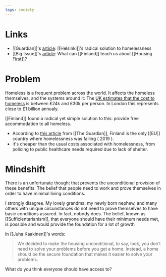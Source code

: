 ```yaml
---
tags: society
---
```


# Links

- [[Guardian]]'s [article](https://www.theguardian.com/cities/2019/jun/03/its-a-miracle-helsinkis-radical-solution-to-homelessness): [[Helsinki]]'s radical solution to homelessness
- [[Big Issue]]'s [article](https://www.theguardian.com/cities/2019/jun/03/its-a-miracle-helsinkis-radical-solution-to-homelessness): What can [[Finland]] teach us about [[Housing First]]?

# Problem

Homeless is a frequent problem across the world. It affects the homeless themselves, and the systems around it: The [UK estimates that the cost to homeless](https://assets.publishing.service.gov.uk/government/uploads/system/uploads/attachment_data/file/7596/2200485.pdf) is between £24k and £30k per person. In London this represents close to £1 billion annualy.

[[Finland]] found a radical yet simple solution to this: provide free accommodation to all homeless.

- According to [this article](https://www.theguardian.com/cities/2019/jun/03/its-a-miracle-helsinkis-radical-solution-to-homelessness) from [[The Guardian]], Finland is the only [[EU]] country where homelessness was falling ( 2019 ).
- It's cheaper than the usual costs associated with homelessness, from policing to public healthcare needs required due to lack of shelter.

# Mindshift

There is an unfortunate thought that prevents the unconditional provision of these benefits: The belief that people need to work and prove themselves in order to have minimal living conditions.

I strongly disagree. My lovely grandma, my newly born nephew, and many others with unique circunstances do not need to prove themselves to have basic conditions assured. In fact, nobody does. The belief, known as [[Sufficientarianism]], that everyone should have their minimum needs met, is possible and would provide the foundation for a lot of growth

In [[Juha Kaakinen]]'s words:

> We decided to make the housing unconditional, to say, look, you don’t need to solve your problems before you get a home. Instead, a home should be the secure foundation that makes it easier to solve your problems.

What do you think everyone should have access to?
